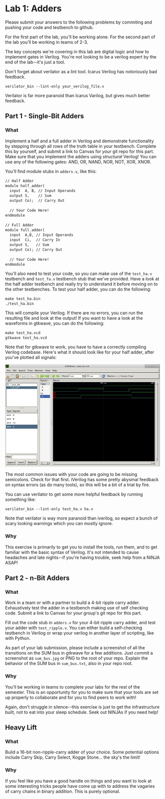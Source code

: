 # Lab 1: Adders

Please submit your answers to the following problems by commiting and pushing
your code and testbench to github.

For the first part of the lab, you'll be working alone. For the second part of
the lab you'll be working in teams of 2-3.

The key concepts we're covering in this lab are digital logic and how to
implement gates in Verilog. You're not looking to be a verilog expert by the end
of the lab--it's just a tool.

Don't forget about verilator as a lint tool. Icarus Verilog has notoriously bad feedback.

	verilator_bin --lint-only your_verilog_file.v

Verilator is far more paranoid than Icarus Varilog, but gives much better feedback.
  

## Part 1 - Single-Bit Adders 

### What

Implement a half and a full adder in Verilog and demonstrate functionality by
stepping through all rows of the truth table in your testbench. Complete this by
yourself, and submit a link to Canvas for _your_ git repo for this part.  
Make sure that you implement the adders using _structural_ Verilog! You can use
any of the following gates: AND, OR, NAND, NOR, NOT, XOR, XNOR.

You'll find module stubs in ``adders.v``, like this:

    // Half Adder
    module half_adder(
      input  A, B, // Input Operands
      output S,    // Sum
      output Co);  // Carry Out

      // Your Code Here!
    endmodule

    // Full Adder
    module full_adder(
      input  A,B, // Input Operands
      input  Ci,  // Carry In
      output S,   // Sum
      output Co); // Carry Out

      // Your Code Here!
    endmodule

You'll also need to test your code, so you can make use of the ``test_ha.v``
testbench and ``test_fa.v`` testbench stub  that we've provided. Have a look at
the half adder testbench and really try to understand it before moving on to the
other testbenches. To test your half adder, you can do the following:

    make test_ha.bin
    ./test_ha.bin

This will compile your Verilog. If there are no errors, you can run the
resulting file and look at the output! If you want to have a look at the
waveforms in gtkwave, you can do the following:

    make test_ha.vcd
    gtkwave test_ha.vcd

Note that for gtkwave to work, you have to have a correctly compiling Verilog
codebase. Here's what it should look like for your half adder, after you've
plotted all signals:

![test_ha](img/gtkwave_ha.jpg)

The most common issues with your code are going to be missing semicolons. Check
for that first. iVerilog has some pretty abysmal feedback on syntax errors (as
do many tools), so this will be a bit of a trial by fire.

You can use verilator to get some more helpful feedback by running something
like:

    verilator_bin --lint-only test_ha.v ha.v

Note that verilator is way more paranoid than iverilog, so expect a bunch of
scary looking warnings which you can mostly ignore.

### Why

This exercise is primarily to get you to install the tools, run them, and to get
familiar with the basic syntax of Verilog. It's not intended to cause headaches
and late nights--if you're having trouble, seek help from a NINJA ASAP!

## Part 2 - n-Bit Adders

### What

Work in a team or with a partner to build a 4-bit ripple carry adder.
Exhaustively test the adder in a testbench making use of self checking code.
Submit a link to Canvas for your group's git repo for this part.

Fill out the code stub in ``adders.v`` for your 4-bit ripple carry adder, and
test your adder with ``test_ripple.v``. You can either build a self-checking
testbench in Verilog or wrap your verilog in another layer of scripting, like
with Python.

As part of your lab submission, please include a screenshot of all the
transitions on the SUM bus in gtkwave for a few additions. Just commit a
screenshot as ``sum_bus.jpg`` or PNG to the root of your repo. Explain the
behavior of the SUM bus in ``sum_bus.txt``, also in your repo root.


### Why

You'll be working in teams to complete your labs for the rest of the semester.
This is an opportunity for you to make sure that your tools are set up properly
to collaborate and for you to find peers to work with! 

Again, don't struggle in silence--this exercise is just to get the
infrastructure built, not to eat into your sleep schedule. Seek out NINJAs if
you need help!

## Heavy Lift

### What

Build a 16-bit non-ripple-carry adder of your choice. Some potential options
include Carry Skip, Carry Select, Kogge Stone... the sky's the limit!

### Why

If you feel like you have a good handle on things and you want to look at some
interesting tricks people have come up with to address the vagaries of carry
chains in binary addition. This is purely optional.
